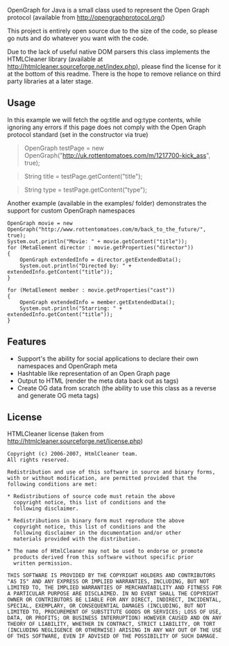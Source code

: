 OpenGraph for Java is a small class used to represent the Open Graph protocol (available from http://opengraphprotocol.org/)

This project is entirely open source due to the size of the code, so please go nuts and do whatever you want with the code.

Due to the lack of useful native DOM parsers this class implements the HTMLCleaner library (available at http://htmlcleaner.sourceforge.net/index.php), please find the license for it at the bottom of this readme. There is the hope to remove reliance on third party libraries at a later stage.
## Usage ##
In this example we will fetch the og:title and og:type contents, while ignoring any errors if this page does not comply with the Open Graph protocol standard (set in the constructor via true)

> OpenGraph testPage = new OpenGraph("http://uk.rottentomatoes.com/m/1217700-kick_ass", true);

> String title = testPage.getContent("title");

> String type = testPage.getContent("type");

Another example (available in the examples/ folder) demonstrates the support for custom OpenGraph namespaces

	OpenGraph movie = new OpenGraph("http://www.rottentomatoes.com/m/back_to_the_future/", true);
	System.out.println("Movie: " + movie.getContent("title"));
	for (MetaElement director : movie.getProperties("director"))
	{
		OpenGraph extendedInfo = director.getExtendedData();
		System.out.println("Directed by: " + extendedInfo.getContent("title"));
	}

	for (MetaElement member : movie.getProperties("cast"))
	{
		OpenGraph extendedInfo = member.getExtendedData();
		System.out.println("Starring: " + extendedInfo.getContent("title"));
	}

## Features ##
* Support's the ability for social applications to declare their own namespaces and OpenGraph meta
* Hashtable like representation of an Open Graph page
* Output to HTML (render the meta data back out as <meta> tags)
* Create OG data from scratch (the ability to use this class as a reverse and generate OG meta tags)

## License ##
HTMLCleaner license (taken from http://htmlcleaner.sourceforge.net/license.php)

    Copyright (c) 2006-2007, HtmlCleaner team.
    All rights reserved.
    
    Redistribution and use of this software in source and binary forms, 
    with or without modification, are permitted provided that the 
    following conditions are met:
    
    * Redistributions of source code must retain the above
      copyright notice, this list of conditions and the
      following disclaimer.
    
    * Redistributions in binary form must reproduce the above
      copyright notice, this list of conditions and the
      following disclaimer in the documentation and/or other
      materials provided with the distribution.
    
    * The name of HtmlCleaner may not be used to endorse or promote
      products derived from this software without specific prior
      written permission.
    
    THIS SOFTWARE IS PROVIDED BY THE COPYRIGHT HOLDERS AND CONTRIBUTORS 
    "AS IS" AND ANY EXPRESS OR IMPLIED WARRANTIES, INCLUDING, BUT NOT 
    LIMITED TO, THE IMPLIED WARRANTIES OF MERCHANTABILITY AND FITNESS FOR 
    A PARTICULAR PURPOSE ARE DISCLAIMED. IN NO EVENT SHALL THE COPYRIGHT 
    OWNER OR CONTRIBUTORS BE LIABLE FOR ANY DIRECT, INDIRECT, INCIDENTAL, 
    SPECIAL, EXEMPLARY, OR CONSEQUENTIAL DAMAGES (INCLUDING, BUT NOT 
    LIMITED TO, PROCUREMENT OF SUBSTITUTE GOODS OR SERVICES; LOSS OF USE, 
    DATA, OR PROFITS; OR BUSINESS INTERRUPTION) HOWEVER CAUSED AND ON ANY 
    THEORY OF LIABILITY, WHETHER IN CONTRACT, STRICT LIABILITY, OR TORT 
    (INCLUDING NEGLIGENCE OR OTHERWISE) ARISING IN ANY WAY OUT OF THE USE 
    OF THIS SOFTWARE, EVEN IF ADVISED OF THE POSSIBILITY OF SUCH DAMAGE.
